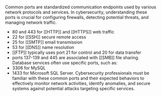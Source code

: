 Common ports are standardized communication endpoints used by various network protocols and services. In cybersecurity, understanding these ports is crucial for configuring firewalls, detecting potential threats, and managing network traffic. 
- 80 and 443 for [[HTTP]] and [[HTTPS]] web traffic
- 22 for [[SSH]] secure remote access
- 25 for [[SMTP]] email transmission
- 53 for [[DNS]] name resolution
- [[FTP]] typically uses port 21 for control and 20 for data transfer
- ports 137-139 and 445 are associated with [[SMB]] file sharing. 
Database services often use specific ports, such as: 
- 3306 for MySQL
- 1433 for Microsoft SQL Server. 
Cybersecurity professionals must be familiar with these common ports and their expected behaviors to effectively monitor network activities, identify anomalies, and secure systems against potential attacks targeting specific services.